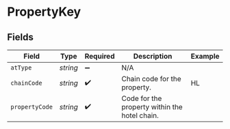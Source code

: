 # PropertyKey


## Fields

| Field                                         | Type                                          | Required                                      | Description                                   | Example                                       |
| --------------------------------------------- | --------------------------------------------- | --------------------------------------------- | --------------------------------------------- | --------------------------------------------- |
| `atType`                                      | *string*                                      | :heavy_minus_sign:                            | N/A                                           |                                               |
| `chainCode`                                   | *string*                                      | :heavy_check_mark:                            | Chain code for the property.                  | HL                                            |
| `propertyCode`                                | *string*                                      | :heavy_check_mark:                            | Code for the property within the hotel chain. |                                               |